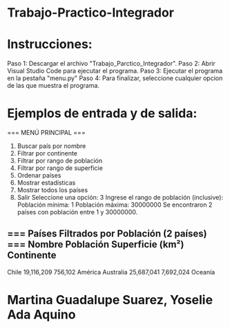 # Trabajo-Practico-Integrador

#  

#  Instrucciones:
  Paso 1: Descargar el archivo "Trabajo_Parctico_Integrador".
  Paso 2: Abrir Visual Studio Code para ejecutar el programa.
  Paso 3: Ejecutar el programa en la pestaña "menu.py"
  Paso 4: Para finalizar, seleccione cualquier opcion de las que muestra el programa.

#  Ejemplos de entrada y de salida:

=== MENÚ PRINCIPAL ===
1. Buscar país por nombre
2. Filtrar por continente
3. Filtrar por rango de población
4. Filtrar por rango de superficie
5. Ordenar países
6. Mostrar estadísticas
7. Mostrar todos los países
0. Salir
Seleccione una opción: 3
Ingrese el rango de población (inclusive):
Población mínima: 1
Población máxima: 30000000
Se encontraron 2 países con población entre 1 y 30000000.

=== Países Filtrados por Población (2 países) ===
Nombre               Población    Superficie (km²) Continente
----------------------------------------------------------------------
Chile                19,116,209   756,102         América
Australia            25,687,041   7,692,024       Oceanía

#  Martina Guadalupe Suarez, Yoselie Ada Aquino
